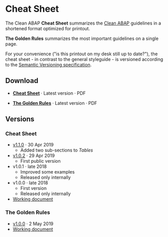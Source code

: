 # Cheat Sheet

The Clean ABAP **Cheat Sheet** summarizes the [Clean ABAP](../CleanABAP.md)
guidelines in a shortened format optimized for printout.

**The Golden Rules** summarizes the most important guidelines
on a single page.

For your convenience ("is this printout on my desk still up to date?"),
the cheat sheet - in contrast to the general styleguide -
is versioned according to the [Semantic Versioning specification](https://semver.org/).

## Download

- [**Cheat Sheet**](CleanABAPCheatSheetV1.1.0.pdf)&nbsp;·&nbsp;Latest version&nbsp;·&nbsp;PDF

- [**The Golden Rules**](CleanABAPTheGoldenRulesV1.0.0.pdf)&nbsp;·&nbsp;Latest version&nbsp;·&nbsp;PDF

## Versions

### Cheat Sheet

- [v1.1.0](CleanABAPCheatSheetV1.1.0.pdf)&nbsp;·&nbsp;30 Apr 2019
  - Added two sub-sections to _Tables_
- [v1.0.2](CleanABAPCheatSheetV1.0.2.pdf)&nbsp;·&nbsp;29 Apr 2019
  - First public version
- v1.0.1&nbsp;·&nbsp;late 2018
  - Improved some examples
  - Released only internally
- v1.0.0&nbsp;·&nbsp;late 2018
  - First version
  - Released only internally
- [Working document](CleanABAPCheatSheet.docx)

### The Golden Rules

- [v1.0.0](CleanABAPTheGoldenRulesV1.1.0.pdf)&nbsp;·&nbsp;2 May 2019
- [Working document](CleanABAPTheGoldenRules.docx)